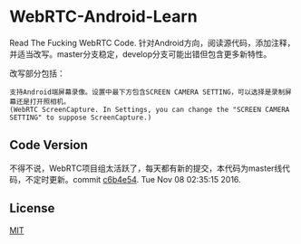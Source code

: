 # WebRTC-Android-Learn

Read The Fucking WebRTC Code. 针对Android方向，阅读源代码，添加注释，并适当改写。master分支稳定，develop分支可能出错但包含更多新特性。

改写部分包括：

    支持Android端屏幕录像。设置中最下方包含SCREEN CAMERA SETTING，可以选择是录制屏幕还是打开照相机。
    (WebRTC ScreenCapture. In Settings, you can change the "SCREEN CAMERA SETTING" to suppose ScreenCapture.)

## Code Version

不得不说，WebRTC项目组太活跃了，每天都有新的提交，本代码为master线代码，不定时更新。commit [c6b4e54](https://chromium.googlesource.com/external/webrtc/+/c6b4e547a89b0628f80e057d27fc2fb89d651f3f). Tue Nov 08 02:35:15 2016.

## License

[MIT](http://renyuzhuo.cn/MIT)
